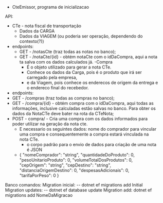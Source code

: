 - CteEmissor, programa de inicializacao

API:
- CTe - nota fiscal de transportação
	- Dados da CARGA
	- Dados da VIAGEM (ou poderia ser operação, dependendo do contexto(?))
- endpoints:
  - GET - /notasCte (traz todas as notas no banco);
  - GET - /notaCte/{id} - obtém notaCte com o idDaCompra, aqui a nota ta salva com os dados calculados já.
-Compra
	- É o objeto utilizado para gerar a nota CTe. 
	- Conhece os dados da Carga, pois é o produto que irá ser carregado pela empresa, 
	- e da Viagem, pois conhece os enderecos de origem da entrega e o endereco final do recebedor.
 - endpoints:
  - GET - /compras (traz todas as compras no banco);
  - GET - /compra/{id} - obtém compra com o idDaCompra, aqui todas as informações, inclusive calculadas estão salvas no banco. Para obter os dados da NotaCTe deve bater na rota da CTeNota;
  - POST - compra/  - Cria uma compra com os dados informados para poder utilizar na geração da nota cte.
	- E necessario os seguintes dados: nome do comprador para vincular uma compra e consequentemente a compra estará vinculada na nota CTe.
		- o corpo padrão para o envio de dados para criação de uma nota é JSON
	- {
	  "nomeComprador": "string",
	  "quantidadeDoProduto": 0,
	  "pesoUnitarioProduto": 0,
	  "volumeTotalDosProdutos": 0,
	  "cepOrigem": "string",
	  "cepDestino": "string",
	  "distanciaOrigemDestino": 0,
	  "despesasAdicionais": 0,
	  "tarifaPorPeso": 0
	}

Banco comandos: 
	Migration inicial: -- dotnet ef migrations add Initial
	Migration updates: -- dotnet ef database update
	Migration add: dotnet ef migrations add NomeDaMigracao
